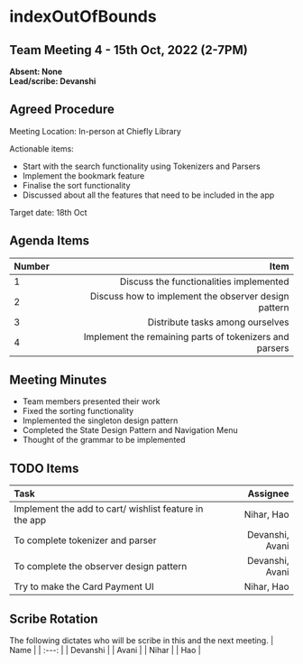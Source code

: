 # indexOutOfBounds

## Team Meeting 4 - 15th Oct, 2022 (2-7PM)
**Absent: None**
<br>
**Lead/scribe: Devanshi**

## Agreed Procedure
Meeting Location: In-person at Chiefly Library

Actionable items:
- Start with the search functionality using Tokenizers and Parsers
- Implement the bookmark feature
- Finalise the sort functionality
- Discussed about all the features that need to be included in the app

Target date: 18th Oct

## Agenda Items
| Number | Item |
| :--- | ---: |
| 1 | Discuss the functionalities implemented |
| 2 | Discuss how to implement the observer design pattern|
| 3 | Distribute tasks among ourselves |
| 4 | Implement the remaining parts of tokenizers and parsers |

## Meeting Minutes
- Team members presented their work
- Fixed the sorting functionality
- Implemented the singleton design pattern
- Completed the State Design Pattern and Navigation Menu
- Thought of the grammar to be implemented 

## TODO Items
| Task | Assignee |
| :--- | ---: |
| Implement the add to cart/ wishlist feature in the app | Nihar, Hao |
| To complete tokenizer and parser | Devanshi, Avani |
| To complete the observer design pattern | Devanshi, Avani |
| Try to make the Card Payment UI | Nihar, Hao |


## Scribe Rotation
The following dictates who will be scribe in this and the next meeting.
| Name |
| :---: |
| Devanshi |
| Avani |
| Nihar |
| Hao |